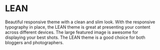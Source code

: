 # LEAN

Beautiful responsive theme with a clean and slim look. With the responsive typography in place, the LEAN theme is great at presenting your content across different devices. The large featured image is awesome for displaying your best shots. The LEAN theme is a good choice for both bloggers and photographers.
